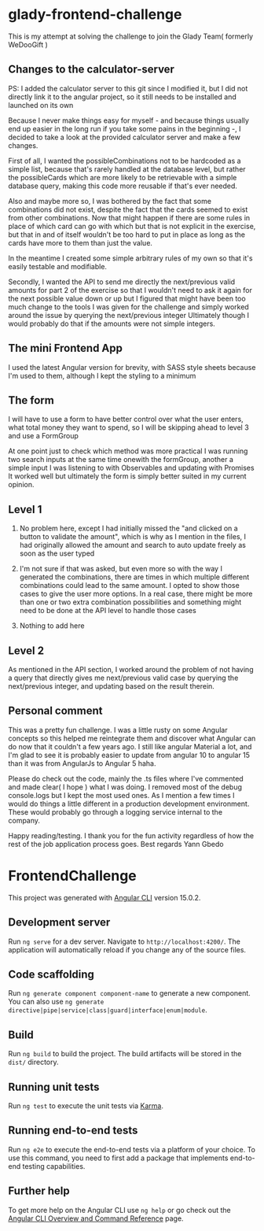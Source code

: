 # glady-frontend-challenge
This is my attempt at solving the challenge to join the Glady Team( formerly WeDooGift )

## Changes to the calculator-server
PS: I added the calculator server to this git since I modified it, but I did not directly link it to the angular project, so it still  needs to be installed and launched on its own

Because I never make things easy for myself - and because things usually end up easier in the long run if you take some pains
in the beginning -, I decided to take a look at the provided calculator server and make a few changes.

First of all, I wanted the possibleCombinations not to be hardcoded as a simple list, because that's rarely handled at
the database level, but rather the possibleCards which are more likely to be retrievable with a simple database query,
making this code more reusable if that's ever needed.

Also and maybe more so, I was bothered by the fact that some combinations did not exist, despite the fact that the cards
seemed to exist from other combinations. Now that might happen if there are some rules in place of which card can go
with which but that is not explicit in the exercise, but that in and of itself wouldn't be too hard to put in place as
long as the cards have more to them than just the value.

In the meantime I created some simple arbitrary rules of my own so that it's easily testable and modifiable.


Secondly, I wanted the API to send me directly the next/previous valid amounts for part 2 of the exercise so that 
I wouldn't need to ask it again for the next possible value down or up but I figured that might have been too much change
to the tools I was given for the challenge and simply worked around the issue by querying the next/previous integer
Ultimately though I would probably do that if the amounts were not simple integers.

## The mini Frontend App

I used the latest Angular version for brevity, with SASS style sheets because I'm used to them, although I kept the
styling to a minimum

## The form

I will have to use a form to have better control over what the user enters, what total money they want to spend, so 
I will be skipping ahead to level 3 and use a FormGroup

At one point just to check which method was more practical I was running two search inputs at the same time
onewith the formGroup, another a simple input I was listening to with Observables and updating with Promises
It worked well but ultimately the form is simply better suited in my current opinion.

## Level 1

1. No problem here, except I had initially missed the "and clicked on a button to validate the amount", which is why
as I mention in the files, I had originally allowed the amount and search to auto update freely as soon as the user typed

2. I'm not sure if that was asked, but even more so with the way I generated the combinations, there are times in which
multiple different combinations could lead to the same amount. I opted to show those cases to give the user more options.
In a real case, there might be more than one or two extra combination possibilities and something might need to be done
at the API level to handle those cases

3. Nothing to add here

## Level 2

As mentioned in the API section, I worked around the problem of not having a query that directly gives me next/previous
valid case by querying the next/previous integer, and updating based on the result therein.

## Personal comment

This was a pretty fun challenge. I was a little rusty on some Angular concepts so this helped me reintegrate them and
discover what Angular can do now that it couldn't a few years ago. I still like angular Material a lot, and I'm glad to
see it is probably easier to update from angular 10 to angular 15 than it was from AngularJs to Angular 5 haha.

Please do check out the code, mainly the .ts files where I've commented and made clear( I hope ) what I was doing.
I removed most of the debug console.logs but I kept the most used ones. As I mention a few times I would do things a
little different in a production development environment. These would probably go through a logging service internal
to the company.

Happy reading/testing. I thank you for the fun activity regardless of how the rest of the job application process goes.
Best regards
Yann Gbedo

# FrontendChallenge

This project was generated with [Angular CLI](https://github.com/angular/angular-cli) version 15.0.2.

## Development server

Run `ng serve` for a dev server. Navigate to `http://localhost:4200/`. The application will automatically reload if you change any of the source files.

## Code scaffolding

Run `ng generate component component-name` to generate a new component. You can also use `ng generate directive|pipe|service|class|guard|interface|enum|module`.

## Build

Run `ng build` to build the project. The build artifacts will be stored in the `dist/` directory.

## Running unit tests

Run `ng test` to execute the unit tests via [Karma](https://karma-runner.github.io).

## Running end-to-end tests

Run `ng e2e` to execute the end-to-end tests via a platform of your choice. To use this command, you need to first add a package that implements end-to-end testing capabilities.

## Further help

To get more help on the Angular CLI use `ng help` or go check out the [Angular CLI Overview and Command Reference](https://angular.io/cli) page.
